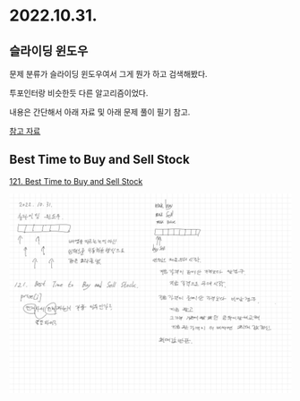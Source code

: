 # 2022.10.31.

## 슬라이딩 윈도우

문제 분류가 슬라이딩 윈도우여서 그게 뭔가 하고 검색해봤다.

투포인터랑 비슷한듯 다른 알고리즘이었다.

내용은 간단해서 아래 자료 및 아래 문제 풀이 필기 참고.

[참고 자료](https://ji-musclecode.tistory.com/37)

## Best Time to Buy and Sell Stock

[121. Best Time to Buy and Sell Stock](https://leetcode.com/problems/best-time-to-buy-and-sell-stock/)

![](TIL-81.jpg)
